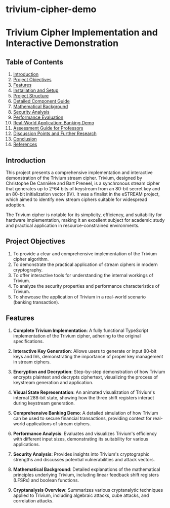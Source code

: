 # trivium-cipher-demo

# Trivium Cipher Implementation and Interactive Demonstration

## Table of Contents
1. [Introduction](#introduction)
2. [Project Objectives](#project-objectives)
3. [Features](#features)
4. [Installation and Setup](#installation-and-setup)
5. [Project Structure](#project-structure)
6. [Detailed Component Guide](#detailed-component-guide)
7. [Mathematical Background](#mathematical-background)
8. [Security Analysis](#security-analysis)
9. [Performance Evaluation](#performance-evaluation)
10. [Real-World Application: Banking Demo](#real-world-application-banking-demo)
11. [Assessment Guide for Professors](#assessment-guide-for-professors)
12. [Discussion Points and Further Research](#discussion-points-and-further-research)
13. [Conclusion](#conclusion)
14. [References](#references)

## Introduction

This project presents a comprehensive implementation and interactive demonstration of the Trivium stream cipher. Trivium, designed by Christophe De Cannière and Bart Preneel, is a synchronous stream cipher that generates up to 2^64 bits of keystream from an 80-bit secret key and an 80-bit initialization vector (IV). It was a finalist in the eSTREAM project, which aimed to identify new stream ciphers suitable for widespread adoption.

The Trivium cipher is notable for its simplicity, efficiency, and suitability for hardware implementation, making it an excellent subject for academic study and practical application in resource-constrained environments.

## Project Objectives

1. To provide a clear and comprehensive implementation of the Trivium cipher algorithm.
2. To demonstrate the practical application of stream ciphers in modern cryptography.
3. To offer interactive tools for understanding the internal workings of Trivium.
4. To analyze the security properties and performance characteristics of Trivium.
5. To showcase the application of Trivium in a real-world scenario (banking transaction).

## Features

1. **Complete Trivium Implementation**: A fully functional TypeScript implementation of the Trivium cipher, adhering to the original specifications.

2. **Interactive Key Generation**: Allows users to generate or input 80-bit keys and IVs, demonstrating the importance of proper key management in stream ciphers.

3. **Encryption and Decryption**: Step-by-step demonstration of how Trivium encrypts plaintext and decrypts ciphertext, visualizing the process of keystream generation and application.

4. **Visual State Representation**: An animated visualization of Trivium's internal 288-bit state, showing how the three shift registers interact during keystream generation.

5. **Comprehensive Banking Demo**: A detailed simulation of how Trivium can be used to secure financial transactions, providing context for real-world applications of stream ciphers.

6. **Performance Analysis**: Evaluates and visualizes Trivium's efficiency with different input sizes, demonstrating its suitability for various applications.

7. **Security Analysis**: Provides insights into Trivium's cryptographic strengths and discusses potential vulnerabilities and attack vectors.

8. **Mathematical Background**: Detailed explanations of the mathematical principles underlying Trivium, including linear feedback shift registers (LFSRs) and boolean functions.

9. **Cryptanalysis Overview**: Summarizes various cryptanalytic techniques applied to Trivium, including algebraic attacks, cube attacks, and correlation attacks.

